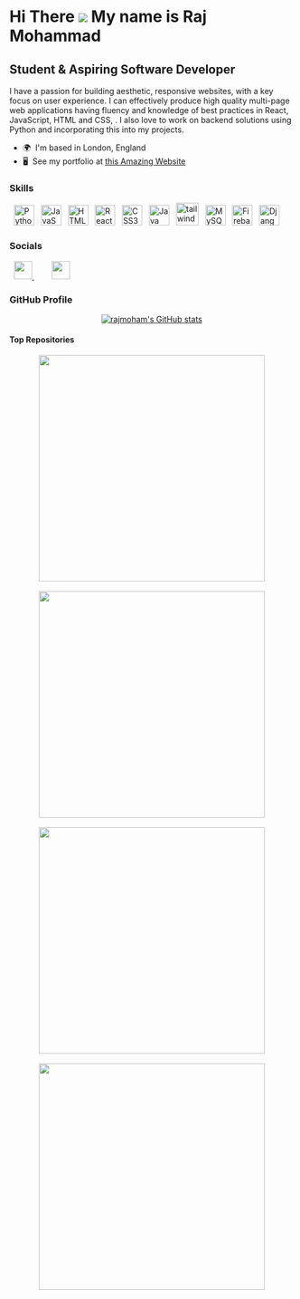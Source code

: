 Hi There ![](https://user-images.githubusercontent.com/18350557/176309783-0785949b-9127-417c-8b55-ab5a4333674e.gif)  My name is Raj Mohammad
==========================================================================================================================================
Student & Aspiring Software Developer
-------------------------------------

I have a passion for building aesthetic, responsive websites, with a key focus on user experience. I can effectively produce high quality multi-page web applications having fluency and knowledge of best practices in React, JavaScript, HTML and CSS, . I also love to work on backend solutions using Python and incorporating this into my projects. 

- 🌍  I'm based in London, England <br>
- 🖥️  See my portfolio at [this Amazing Website](https://rajmoham.github.io)

### Skills

<p align="left">
  &nbsp;
  <img src="https://raw.githubusercontent.com/danielcranney/readme-generator/main/public/icons/skills/python-colored.svg" width="36" height="36" alt="Python"/>
  &nbsp;
  <img src="https://raw.githubusercontent.com/danielcranney/readme-generator/main/public/icons/skills/javascript-colored.svg" width="36" height="36" alt="JavaScript" /> &nbsp;
  <img src="https://raw.githubusercontent.com/danielcranney/readme-generator/main/public/icons/skills/html5-colored.svg" width="36" height="36" alt="HTML5"/> &nbsp;
  <img src="https://raw.githubusercontent.com/danielcranney/readme-generator/main/public/icons/skills/react-colored.svg" width="36" height="36" alt="React"/> &nbsp;
  <img src="https://raw.githubusercontent.com/danielcranney/readme-generator/main/public/icons/skills/css3-colored.svg" width="36" height="36" alt="CSS3" /> &nbsp;
  <img src="https://raw.githubusercontent.com/danielcranney/readme-generator/main/public/icons/skills/java-colored.svg" width="36" height="36" alt="Java"/> &nbsp;
  <img src="https://www.vectorlogo.zone/logos/tailwindcss/tailwindcss-icon.svg" alt="tailwind" width="40" height="40"/> &nbsp;
  <img src="https://raw.githubusercontent.com/danielcranney/readme-generator/main/public/icons/skills/mysql-colored.svg" width="36" height="36" alt="MySQL"/> &nbsp;
  <img src="https://raw.githubusercontent.com/danielcranney/readme-generator/main/public/icons/skills/firebase-colored.svg" width="36" height="36" alt="Firebase"/> &nbsp;
  <img src="https://raw.githubusercontent.com/danielcranney/readme-generator/main/public/icons/skills/django-colored.svg" width="36" height="36" alt="Django" /> &nbsp;
</p>

### Socials
<p align="left">
  &nbsp;
  <a href="https://www.github.com/rajmoham" target="_blank" rel="noreferrer">
    <img src="https://raw.githubusercontent.com/danielcranney/readme-generator/main/public/icons/socials/github-dark.svg" width="32" height="32" />
  </a> 
  &nbsp; &nbsp; &nbsp; &nbsp;
  <a href="https://www.linkedin.com/in/raj-mohammad" target="_blank" rel="noreferrer">
    <img src="https://raw.githubusercontent.com/danielcranney/readme-generator/main/public/icons/socials/linkedin.svg" width="32" height="32" />
  </a>
</p>

### GitHub Profile
<div align="center">
  <a href="http://www.github.com/rajmoham" align="center">
    <img src="https://github-readme-stats.vercel.app/api?username=rajmoham&show_icons=true&hide=stars,prs,issues,&count_private=true&title_color=22c55e&text_color=ffffff&icon_color=22c55e&bg_color=27272a&hide_border=true&show_icons=true" alt="rajmoham's GitHub stats" />
  </a>
</div>


#### Top Repositories
<div width="70%" align="center">
  <a href="https://github.com/rajmoham/nft-marketplace">
    <img align="center" width="400px" src="https://github-readme-stats.vercel.app/api/pin/?username=rajmoham&repo=nft-marketplace&title_color=22c55e&text_color=ffffff&icon_color=22c55e&bg_color=27272a&hide_border=true&locale=en" />
  </a>
  <br/><br/>
  <a href="https://github.com/rajmoham/FakeStore">
    <img align="center" width="400px" src="https://github-readme-stats.vercel.app/api/pin/?username=rajmoham&repo=FakeStore&title_color=22c55e&text_color=ffffff&icon_color=22c55e&bg_color=27272a&hide_border=true&locale=en" />
  </a>
  <br/><br/>
  <a href="https://github.com/rajmoham/Song-Downloader">
    <img align="center" width="400px" src="https://github-readme-stats.vercel.app/api/pin/?username=rajmoham&repo=Song-Downloader&title_color=22c55e&text_color=ffffff&icon_color=22c55e&bg_color=27272a&hide_border=true&locale=en" />
  </a>
  <br/><br/>
    <a href="https://github.com/rajmoham/Studio-Ghibli">
    <img align="center" width="400px" src="https://github-readme-stats.vercel.app/api/pin/?username=rajmoham&repo=Studio-Ghibli&title_color=22c55e&text_color=ffffff&icon_color=22c55e&bg_color=27272a&hide_border=true&locale=en" />
  </a>
</div>
